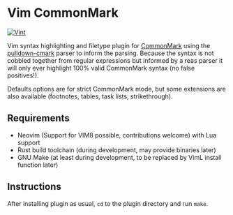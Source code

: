 # Vim CommonMark

[![Vint](https://github.com/alerque/vim-commonmark/workflows/Vint/badge.svg)](https://github.com/alerque/vim-commonmark/actions?workflow=Vint)

Vim syntax highlighting and filetype plugin for [CommonMark][commonmark] using the [pulldown-cmark][pulldown-cmark] parser to inform the parsing. Because the syntax is not cobbled together from regular expressions but informed by a reas parser it will only ever highlight 100% valid CommonMark syntax (no false positives!).

Defaults options are for strict CommonMark mode, but some extensions are also available (footnotes, tables, task lists, strikethrough).

## Requirements

* Neovim (Support for VIM8 possible, contributions welcome) with Lua support
* Rust build toolchain (during development, may provide binaries later)
* GNU Make (at least during development, to be replaced by VimL install function later)

## Instructions

After installing plugin as usual, `cd` to the plugin directory and run `make`.

  [commonmark]: https://commonmark.org
  [pulldown-cmark]: https://github.com/raphlinus/pulldown-cmark
